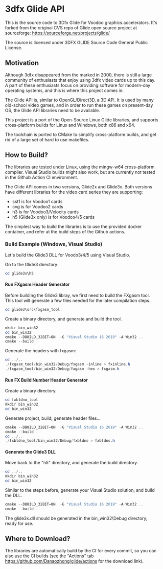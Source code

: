 # 3dfx Glide API

This is the source code to 3Dfx Glide for Voodoo graphics accelerators. It's forked from the original CVS repo of Glide open source project at sourceforge:  https://sourceforge.net/projects/glide/

The source is licensed under 3DFX GLIDE Source Code General Public License.

## Motivation

Although 3dfx disappeared from the marked in 2000, there is still a large community of enthusiasts that enjoy using 3dfx video cards up to this day.
A part of these enthusiasts focus on providing software for modern-day operating systems, and this is where this project comes in.

The Glide API is, similar to OpenGL/Direct3D, a 3D API. It is used by many old-school video games, and in order to run these games on present-day OS, the Glide API libraries need to be available.

This project is a port of the Open-Source Linux Glide libraries, and supports cross-platform builds for Linux and Windows, both x86 and x64.

The toolchain is ported to CMake to simplify cross-platform builds, and get rid of a large set of hard to use makefiles.

## How to Build?
The libraries are tested under Linux, using the mingw-w64 cross-platform compiler. Visual Studio builds might also work, but are currently not tested in the Github Action CI environment.

The Glide API comes in two versions, Glide2x and Glide3x. Both versions have different libraries for the video card series they are supporting:
* sst1 is for Voodoo1 cards
* cvg is for Voodoo2 cards
* h3 is for Voodoo3/Velocity cards
* h5 (Glide3x only) is for Voodoo4/5 cards

The simplest way to build the libraries is to use the provided docker container, and refer at the build steps of the Github actions.


### Build Example (Windows, Visual Studio)

Let's build the Glide3 DLL for Voodo3/4/5 using Visual Studio.

Go to the Glide3 directory:
```ps1
cd glide3x\h5
```

#### Run FXgasm Header Generator

Before building the Glide3 libray, we first need to build the FXgasm tool. This tool will generate a few files needed for the later compilation steps.
```ps1
cd glide3\src\fxgasm_tool
```
Create a binary directory, and generate and build the tool.
```ps1
mkdir bin_win32
cd bin_win32
cmake --DBUILD_32BIT=ON  -G "Visual Studio 16 2019" -A Win32 ..
cmake --build .
```

Generate the headers with fxgasm:
```ps1
cd ../..
./fxgasm_tool/bin_win32/Debug/fxgasm -inline > fxinline.h
./fxgasm_tool/bin_win32/Debug/fxgasm -hex > fxgasm.h
```

#### Run FX Build Number Header Generator

Create a binary directory.
```ps1
cd fxbldno_tool
mkdir bin_win32
cd bin_win32
```

Generate project, build, generate header files... 
```ps1
cmake --DBUILD_32BIT=ON  -G "Visual Studio 16 2019" -A Win32 ..
cmake --build .
cd ../..
./fxbldno_tool/bin_win32/Debug/fxbldno > fxbldno.h

```
#### Generate the Glide3 DLL
Move back to the "h5" directory, and generate the build directory.
```ps1
cd ../..
mkdir bin_win32
cd bin_win32
```
Similar to the steps before, generate your Visual Studio solution, and build the DLL.
```ps1
cmake --DBUILD_32BIT=ON  -G "Visual Studio 16 2019" -A Win32 ..
cmake --build .

```
The glide3x.dll should be generated in the bin_win32\Debug directory, ready for use.

## Where to Download?
The libraries are automatically build by the CI for every commit, so you can also use the CI builds (see the "Actions" tab https://github.com/Danaozhong/glide/actions for the download link).

